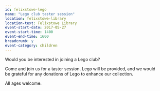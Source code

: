 ```yaml
---
id: felixstowe-lego
name: "Lego club taster session"
location: felixstowe-library
location-text: Felixstowe Library
event-start-date: 2017-05-27
event-start-time: 1400
event-end-time: 1600
breadcrumb: y
event-category: children
---
```


Would you be interested in joining a Lego club?

Come and join us for a taster session. Lego will be provided, and we would be grateful for any donations of Lego to enhance our collection.

All ages welcome.
